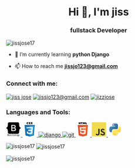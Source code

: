 <h1 align="center">Hi 👋, I'm jiss</h1>
<h3 align="center">fullstack Developer</h3>

<p align="left"> <img src="https://komarev.com/ghpvc/?username=jissjose17&label=Profile%20views&color=0e75b6&style=flat" alt="jissjose17" /> </p>

- 🌱 I’m currently learning **python Django**

- 📫 How to reach me **jissjo123@gmail.com**

<h3 align="left">Connect with me:</h3>
<p align="left">
<a href="https://linkedin.com/in/jiss jose" target="blank"><img align="center" src="https://raw.githubusercontent.com/rahuldkjain/github-profile-readme-generator/master/src/images/icons/Social/linked-in-alt.svg" alt="jiss jose" height="30" width="40" /></a>
<a href="https://stackoverflow.com/users/jissjo123@gmail.com" target="blank"><img align="center" src="https://raw.githubusercontent.com/rahuldkjain/github-profile-readme-generator/master/src/images/icons/Social/stack-overflow.svg" alt="jissjo123@gmail.com" height="30" width="40" /></a>
<a href="https://instagram.com/jizzjose" target="blank"><img align="center" src="https://raw.githubusercontent.com/rahuldkjain/github-profile-readme-generator/master/src/images/icons/Social/instagram.svg" alt="jizzjose" height="30" width="40" /></a>
</p>

<h3 align="left">Languages and Tools:</h3>
<p align="left"> <a href="https://getbootstrap.com" target="_blank" rel="noreferrer"> <img src="https://raw.githubusercontent.com/devicons/devicon/master/icons/bootstrap/bootstrap-plain-wordmark.svg" alt="bootstrap" width="40" height="40"/> </a> <a href="https://www.w3schools.com/css/" target="_blank" rel="noreferrer"> <img src="https://raw.githubusercontent.com/devicons/devicon/master/icons/css3/css3-original-wordmark.svg" alt="css3" width="40" height="40"/> </a> <a href="https://www.djangoproject.com/" target="_blank" rel="noreferrer"> <img src="https://cdn.worldvectorlogo.com/logos/django.svg" alt="django" width="40" height="40"/> </a> <a href="https://git-scm.com/" target="_blank" rel="noreferrer"> <img src="https://www.vectorlogo.zone/logos/git-scm/git-scm-icon.svg" alt="git" width="40" height="40"/> </a> <a href="https://www.w3.org/html/" target="_blank" rel="noreferrer"> <img src="https://raw.githubusercontent.com/devicons/devicon/master/icons/html5/html5-original-wordmark.svg" alt="html5" width="40" height="40"/> </a> <a href="https://developer.mozilla.org/en-US/docs/Web/JavaScript" target="_blank" rel="noreferrer"> <img src="https://raw.githubusercontent.com/devicons/devicon/master/icons/javascript/javascript-original.svg" alt="javascript" width="40" height="40"/> </a> <a href="https://www.python.org" target="_blank" rel="noreferrer"> <img src="https://raw.githubusercontent.com/devicons/devicon/master/icons/python/python-original.svg" alt="python" width="40" height="40"/> </a> </p>

<p><img align="left" src="https://github-readme-stats.vercel.app/api/top-langs?username=jissjose17&show_icons=true&locale=en&layout=compact" alt="jissjose17" /></p>

<p>&nbsp;<img align="center" src="https://github-readme-stats.vercel.app/api?username=jissjose17&show_icons=true&locale=en" alt="jissjose17" /></p>

<p><img align="center" src="https://github-readme-streak-stats.herokuapp.com/?user=jissjose17&" alt="jissjose17" /></p>

